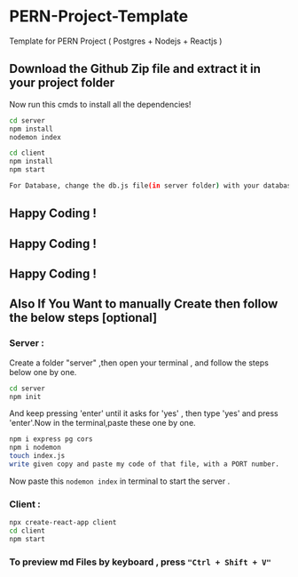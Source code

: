 # PERN-Project-Template
Template for PERN Project ( Postgres + Nodejs + Reactjs )

## Download the Github Zip file and extract it in your project folder
Now run this cmds to install all the dependencies!

```bash
cd server
npm install
nodemon index
```

```bash
cd client
npm install
npm start
```
```bash
For Database, change the db.js file(in server folder) with your database Credentials.
 ```
## Happy Coding !
## Happy Coding !
## Happy Coding !

## Also If You Want to manually Create then follow the below steps [optional]
### Server :
Create a folder "server" ,then open your terminal , and follow the steps below one by one.
```bash
cd server
npm init
```
And keep pressing 'enter' until it asks for 'yes' , then type 'yes' and press 'enter'.Now in the terminal,paste these one by one.
```bash
npm i express pg cors
npm i nodemon
touch index.js
write given copy and paste my code of that file, with a PORT number.
```
Now paste this `nodemon index` in terminal to start the server .


### Client :
```bash
npx create-react-app client
cd client
npm start
```

###  To preview md Files by keyboard , press `"Ctrl + Shift + V"`
